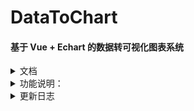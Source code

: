 # DataToChart
#### 基于 Vue + Echart 的数据转可视化图表系统

<details>
<summary>文档</summary>
1. [Echart](https://echarts.apache.org/zh/index.html)
2. [Vue3.0](https://cn.vuejs.org/guide/introduction.html)
</details>


<details>
<summary>功能说明：</summary>
</details>


<details>
<summary>更新日志</summary>
- 2024-03-08:
	- [x] 了解数据类型和对应的图表
</details>